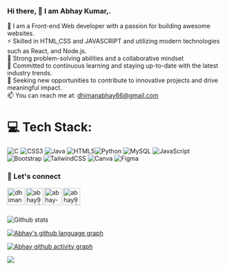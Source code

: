 ### Hi there,  👋 I am Abhay Kumar,.

<!--
**abhay9319/abhay9319** is a ✨ _special_ ✨ repository because its `README.md` (this file) appears on your GitHub profile.

Here are some ideas to get you started:

- 🔭 I’m currently working on ...
- 🌱 I’m currently learning ...
- 👯 I’m looking to collaborate on ...
- 🤔 I’m looking for help with ...
- 💬 Ask me about ...
- 📫 How to reach me: ...
- 😄 Pronouns: ...
- ⚡ Fun fact: ...
-->
🔭 I am a Front-end Web developer with a passion for building awesome websites.            
⚡ Skilled in HTML,CSS and JAVASCRIPT and utilizing modern technologies such as React, and Node.js.        
🤔 Strong problem-solving abilities and a collaborative mindset            
💬 Committed to continuous learning and staying up-to-date with the latest industry trends.        
🌱 Seeking new opportunities to contribute to innovative projects and drive meaningful impact.   
📫 You can reach me at: dhimanabhay66@gmail.com

# 💻 Tech Stack:
![C](https://img.shields.io/badge/c-%2300599C.svg?style=for-the-badge&logo=c&logoColor=white)  ![CSS3](https://img.shields.io/badge/css3-%231572B6.svg?style=for-the-badge&logo=css3&logoColor=white)  ![Java](https://img.shields.io/badge/java-%23ED8B00.svg?style=for-the-badge&logo=java&logoColor=white) ![HTML5](https://img.shields.io/badge/html5-%23E34F26.svg?style=for-the-badge&logo=html5&logoColor=white)![Python](https://img.shields.io/badge/python-3670A0?style=for-the-badge&logo=python&logoColor=ffdd54) ![MySQL](https://img.shields.io/badge/mysql-%2300f.svg?style=for-the-badge&logo=mysql&logoColor=white) ![JavaScript](https://img.shields.io/badge/javascript-%23323330.svg?style=for-the-badge&logo=javascript&logoColor=%23F7DF1E) ![Bootstrap](https://img.shields.io/badge/bootstrap-%23563D7C.svg?style=for-the-badge&logo=bootstrap&logoColor=white) ![TailwindCSS](https://img.shields.io/badge/tailwindcss-%2338B2AC.svg?style=for-the-badge&logo=tailwind-css&logoColor=white) ![Canva](https://img.shields.io/badge/Canva-%2300C4CC.svg?style=for-the-badge&logo=Canva&logoColor=white) 	![Figma](https://img.shields.io/badge/figma-%23F24E1E.svg?style=for-the-badge&logo=figma&logoColor=white)

### 📝 Let's connect

[<img align = "left" alt="dhimanabhay66 | Gmail" width="40px" src="https://img.icons8.com/color/48/gmail-new.png"/>][gmail]
[<img align="left" alt="abhay9319 | Twitter" width="40px" src="https://img.icons8.com/fluent/48/000000/twitter.png" />][twitter]
[<img align="left" alt="abhay-kumar-60a313221 | LinkedIn" width="40px" src="https://img.icons8.com/color/48/000000/linkedin.png" />][linkedin]
[<img align="left" alt="abhay9319 | Instagram" width="40px" src="https://img.icons8.com/fluent/48/000000/instagram-new.png" />][instagram]
<!--[<img align="left" alt="abhay9319 | StackOverflow" width="40px" src="https://img.icons8.com/color/48/stackoverflow.png" />][stackoverflow]-->
<br>

[gmail]: mailto:dhimanabhay66@gmail.com
[twitter]: https://twitter.com/abhay9319
[instagram]: https://www.instagram.com/abhay9319
[linkedin]: https://www.linkedin.com/in/abhay-kumar-60a313221/
<!--[stackoverflow]: https://stackoverflow.com/users/-->
<br>
<br>

![Github stats](https://github-readme-stats.vercel.app/api?username=abhay9319&theme=react)

 [![Abhay's github language graph](https://github-readme-stats.vercel.app/api/top-langs/?username=abhay9319&layout=compact&theme=react)](https://github-readme-stats.vercel.app/api/top-langs/?username=abhay9319&layout=compact&theme=react)

[![Abhay github activity graph](https://github-readme-activity-graph.vercel.app/graph?username=abhay9319&theme=react)](https://github.com/abhay9319/github-readme-activity-graph)

[![](https://visitcount.itsvg.in/api?id=abhay9319&icon=0&color=0)](https://visitcount.itsvg.in)

